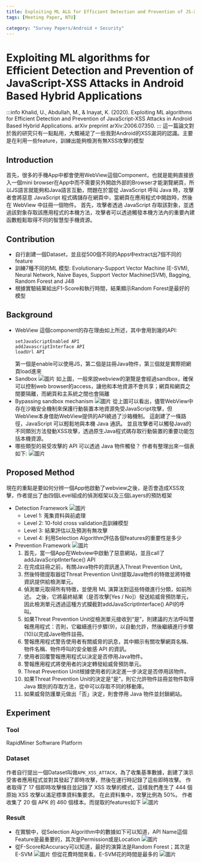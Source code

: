 ```yaml
---
title: Exploiting ML ALG for Efficient Detection and Prevention of JS-XSS Attacks in Android Based Hybrid Applications
tags: [Meeting Paper, NTU]

category: "Survey Papers/Android + Security"
---
```


# Exploiting ML algorithms for Efficient Detection and Prevention of JavaScript-XSS Attacks in Android Based Hybrid Applications
:::info
Khalid, U., Abdullah, M., & Inayat, K. (2020). Exploiting ML algorithms for Efficient Detection and Prevention of JavaScript-XSS Attacks in Android Based Hybrid Applications. arXiv preprint arXiv:2006.07350.
:::
這一篇論文對於我的研究只有一點點用，大概補足了一些我對Android的XSS漏洞的認識。主要是在利用一些feature，訓練出能夠檢測有無XSS攻擊的模型

## Introduction
首先，很多的手機App中都會使用WebView這個Component，也就是能夠直接嵌入一個mini browser在App中而不需要另外開啟外部的Browser才能瀏覽網頁，所以JS語言就能夠和Java語言互動，問題在於當從 JavaScript 呼叫 Java 時，攻擊者會將惡意 JavaScript 程式碼儲存在網頁中，當網頁在應用程式中開啟時，然後在 WebView 中註冊一個物件。 首先，攻擊者透過 JavaScript 存取該對象，並透過該對象存取該應用程式的本機方法，攻擊者可以透過觸發本機方法內的重要內建函數輕鬆取得不同的智慧型手機資源。

## Contribution
* 自行創建一個Dataset，並且從500個不同的Apps中extract出7個不同的feature
* 訓練7種不同的ML 模型: Evolutionary-Support Vector Machine (E-SVM), Neural Network, Naive Bayes, Support Vector Machine(SVM), Bagging, Random Forest and J48
* 根據實驗結果給出F1-Score和執行時間，結果顯示Random Forest是最好的模型

## Background
* WebView
    這個component的存在理由如上所述，其中會用到幾的API: 
    ```
    setJavaScriptEnabled API
    addJavascriptInterface API
    loadUrl API
    ```
    第一個是enable可以使用JS，第二個是註冊Java物件，第三個就是實際把網頁load進來
* Sandbox
    ![圖片](https://hackmd.io/_uploads/r1C5aaRMC.png)
    如上圖，一般來說webview的瀏覽是會經過sandbox，確保可以控制web browser的access，讓他和本地資源不會共享；網頁和網頁之間要隔離，而網頁和主系統之間也會隔離
* Bypassing sandbox mechanism
    ![圖片](https://hackmd.io/_uploads/BkBYapCGC.png)
    從上圖可以看出，儘管WebView中存在沙箱安全機制來保護行動裝置本地資源免受JavaScript攻擊，但WebView本身借助WebView提供的API繞過了沙箱機制。 這創建了一條路徑，JavaScript 可以輕鬆地與本機 Java 通訊。 並且攻擊者可以觸發Java的不同類別方法發動XSS攻擊，透過原生Java程式碼存取行動裝置的重要功能包括本機資源。
* 哪些類型的易受攻擊的 API 可以透過 Java 物件觸發？
    作者有整理出來一個表如下:
    ![圖片](https://hackmd.io/_uploads/SJmIkA0zA.png)

## Proposed Method
現在的重點是要如何分辨一個App他啟動了webview之後，是否會造成XSS攻擊，作者提出了由四個Level組成的偵測框架以及三個Layers的預防框架
* Detection Framework
    ![圖片](https://hackmd.io/_uploads/Hy-Je0AzC.png)
    * Level 1: 蒐集資料與前處理
    * Level 2: 10-fold cross validation去訓練模型
    * Level 3: 結果評估以及預測有無攻擊
    * Level 4: 利用Selection Algorithm評估各個features的重要性是多少
* Prevention Framework
    ![圖片](https://hackmd.io/_uploads/Bkx7WA0f0.png)
    1. 首先，當一個App在Webview中啟動了惡意網站，並且call了addJavaScriptInterface() API
    2. 在完成註冊之前，有關Java物件的資訊進入Threat Prevention Unit。 
    3. 然後特徵提取器從Threat Prevention Unit提取Java物件的特徵並將特徵資訊提供給檢測單元。
    4. 偵測單元取得所有特徵，並使用 ML 演算法對這些特徵進行分類，如前所述。 之後，它將最終結果（是否攻擊\[Yes / No\]）發送給威脅預防單元，因此檢測單元透過這種方式攔截對addJavaScriptInterface() API的呼叫。
    5. 如果Threat Prevention Unit從檢測單元接收到“是”，則建議的方法呼叫警報應用程式：否則，它繼續進行步驟(9)，以自動允許，然後繼續進行步驟(10)以完成Jave物件註冊。
    6. 警報應用程式警告使用者有關威脅的訊息，其中顯示有關攻擊網頁名稱、物件名稱、物件呼叫的安全敏感 API 的資訊。
    7. 使用者回覆警報應用程式以決定是否停用Java物件。
    8. 警報應用程式將使用者的決定轉發給威脅預防單元。
    9. Threat Prevention Unit根據使用者的決定進一步決定是否停用該物件。
    10. 如果Threat Prevention Unit的決定是“是”，則它允許物件註冊並物件取得 Java 類別的存取方法，從中可以存取不同的移動庫。
    11. 如果威脅防護單元做出「否」決定，則會停用 Java 物件並封鎖網站。

## Experiment

### Tool
RapidMiner Softwrare Platform

### Dataset
作者自行提出一個Dataset叫做`APK_XSS_ATTACK`，為了收集基準數據，創建了演示受害者應用程式並對其發起了即時攻擊，然後在運行時記錄了這些即時攻擊。 作者取得了 17 個即時攻擊條目並記錄了 XSS 攻擊的模式，這樣我們產生了 444 個原始 XSS 攻擊以滿足標準資料集要求。 在此資料集中，攻擊比例為 50%。 作者收集了 20 個 APK 的 460 個樣本。而提取的features如下
![圖片](https://hackmd.io/_uploads/S15ZSC0f0.png)

### Result
* 在實驗中，從Selection Algorithm中的數據如下可以知道，API Name這個Feature是最重要的，其次是Permission或是Location
    ![圖片](https://hackmd.io/_uploads/BkcrHARfA.png)
* 從F-Score和Accuracy可以知道，最好的演算法是Random Forest；其次是E-SVM
    ![圖片](https://hackmd.io/_uploads/r13hH0AGR.png)
    但從花費時間來看，E-SVM花的時間是最多的
    ![圖片](https://hackmd.io/_uploads/SJn1IARf0.png)